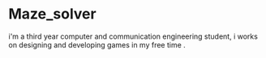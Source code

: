 # Maze_solver
i'm a third year computer and communication engineering student, i works on designing and developing  games in my free time .
